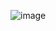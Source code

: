 ![image](https://user-images.githubusercontent.com/54960730/117552534-e950f500-b019-11eb-8912-659680207df1.png)
